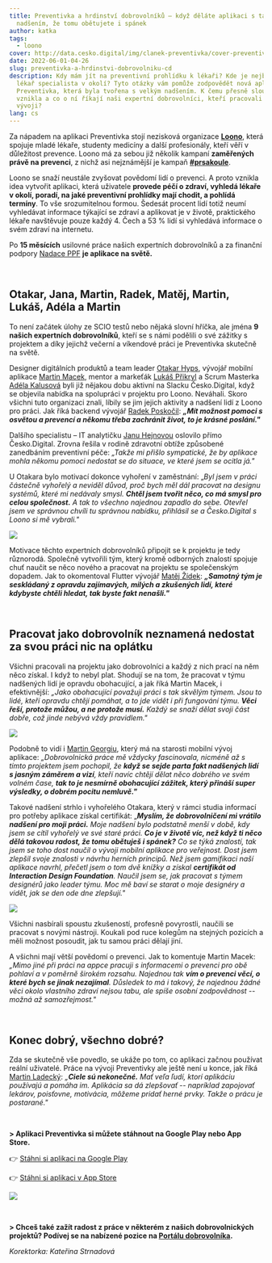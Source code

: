 ```yaml
---
title: Preventivka a hrdinství dobrovolníků – když děláte aplikaci s takovým
  nadšením, že tomu obětujete i spánek
author: katka
tags:
  - loono
cover: http://data.cesko.digital/img/clanek-preventivka/cover-preventivka.png
date: 2022-06-01-04-26
slug: preventivka-a-hrdinstvi-dobrovolniku-cd
description: Kdy mám jít na preventivní prohlídku k lékaři? Kde je nejbližší
  lékař specialista v okolí? Tyto otázky vám pomůže zodpovědět nová aplikace
  Preventivka, která byla tvořena s velkým nadšením. K čemu přesně slouží, jak
  vznikla a co o ní říkají naši expertní dobrovolníci, kteří pracovali na jejím
  vývoji?
lang: cs
---
```

Za nápadem na aplikaci Preventivka stojí nezisková organizace **[Loono](https://www.loono.cz/)**, která spojuje mladé lékaře, studenty medicíny a další profesionály, kteří věří v důležitost prevence. Loono má za sebou již několik kampaní **zaměřených právě na prevenci**, z nichž asi nejznámější je kampaň **[\#prsakoule](https://www.loono.cz/prevence/samovysetreni)**.

Loono se snaží neustále zvyšovat povědomí lidí o prevenci. A proto vznikla idea vytvořit aplikaci, která uživatele **provede péčí o zdraví, vyhledá lékaře v okolí, poradí, na jaké preventivní prohlídky mají chodit, a pohlídá termíny**. To vše srozumitelnou formou. Šedesát procent lidí totiž  neumí vyhledávat informace týkající se zdraví a aplikovat je v životě, praktického lékaře navštěvuje pouze každý 4. Čech a 53 % lidí si vyhledává informace o svém zdraví na internetu.

Po **15 měsících** usilovné práce našich expertních dobrovolníků a za finanční podpory [Nadace PPF](https://nadaceppf.cz/) **je aplikace na světě.**

<br>

## Otakar, Jana, Martin, Radek, Matěj, Martin, Lukáš, Adéla a Martin

To není začátek úlohy ze SCIO testů nebo nějaká slovní hříčka, ale jména **9 našich expertních dobrovolníků**, kteří se s námi podělili o své zážitky s projektem a díky jejichž večerní a víkendové práci je Preventivka skutečně na světě.

Designer digitálních produktů a team leader [Otakar Hyps](https://www.linkedin.com/in/otakarhyps/), vývojář mobilní aplikace [Martin Macek](https://www.linkedin.com/in/martinmacek/), mentor a markeťák [Lukáš Přikryl](https://www.linkedin.com/in/lukasprikryl/) a Scrum Masterka [Adéla Kalusová](https://www.linkedin.com/in/ad%C3%A9la-kalusov%C3%A1-192a6311b/) byli již nějakou dobu aktivní na Slacku Česko.Digital, když se objevila nabídka na spolupráci v projektu pro Loono. Neváhali. Skoro všichni tuto organizaci znali, líbily se jim jejich aktivity a nadšení lidí z Loono pro práci. Jak říká backend vývojář [Radek Poskočil](https://www.linkedin.com/in/radek-poskocil/):  ***„Mít možnost pomoci s osvětou a prevencí a někomu třeba zachránit život, to je krásné poslání."***

Dalšího specialistu – IT analytičku [Janu Hejnovou](https://www.linkedin.com/in/jana-hejnov%C3%A1-62401050/) oslovilo přímo Česko.Digital. Zrovna řešila v rodině zdravotní obtíže způsobené zanedbáním preventivní péče: *„Takže mi přišlo sympatické, že by aplikace mohla někomu pomoci nedostat se do situace, ve které jsem se ocitla já."*

U Otakara bylo motivací dokonce vyhoření v zaměstnání: „*Byl jsem v práci částečně vyhořelý a neviděl důvod, proč bych měl dál pracovat na designu systémů, které mi nedávaly smysl. **Chtěl jsem tvořit něco, co má smysl pro celou společnost.** A tak to všechno najednou zapadlo do sebe. Otevřel jsem ve správnou chvíli tu správnou nabídku, přihlásil se a Česko.Digital s Loono si mě vybrali."*

![](https://data.cesko.digital/img/clanek-preventivka/otakar-loono.jpg)

Motivace těchto expertních dobrovolníků připojit se k projektu je tedy různorodá. Společně vytvořili tým, který kromě odborných znalostí spojuje chuť naučit se něco nového a pracovat na projektu se společenským dopadem. Jak to okomentoval Flutter vývojář [Matěj Žídek](https://www.linkedin.com/in/matej-z/): ***„Samotný tým je seskládaný z opravdu zajímavých, milých a zkušených lidí, které kdybyste chtěli hledat, tak byste fakt nenašli."***

<br>

## Pracovat jako dobrovolník neznamená nedostat za svou práci nic na oplátku

Všichni pracovali na projektu jako dobrovolníci a každý z nich prací na něm něco získal. I když to nebyl plat. Shodují se na tom, že pracovat v týmu nadšených lidí je opravdu obohacující, a jak říká Martin Macek, i efektivnější: *„Jako obohacující považuji práci s tak skvělým týmem. Jsou to lidé, kteří opravdu chtějí pomáhat, a to jde vidět i při fungování týmu. **Věci řeší, protože můžou, a ne protože musí.** Každý se snaží dělat svoji část dobře, což jinde nebývá vždy pravidlem."*

![](https://data.cesko.digital/img/clanek-preventivka/loono-meetup.jpg)

Podobně to vidí i [Martin Georgiu](https://www.linkedin.com/in/martin-georgiu/), který má na starosti mobilní vývoj aplikace: *„Dobrovolnická práce mě vždycky fascinovala, nicméně až s tímto projektem jsem pochopil, že **když se sejde parta fakt nadšených lidí s jasným záměrem a vizí**, kteří navíc chtějí dělat něco dobrého ve svém volném čase, **tak to je nesmírně obohacující zážitek, který přináší super výsledky, o dobrém pocitu nemluvě."***

Takové nadšení strhlo i vyhořelého Otakara, který v rámci studia informací pro potřeby aplikace získal certifikát: „***Myslím, že dobrovolničení mi vrátilo nadšení pro moji práci.** Moje nadšení bylo podstatně menší v době, kdy jsem se cítil vyhořelý ve své staré práci. **Co je v životě víc, než když ti něco dělá takovou radost, že tomu obětuješ i spánek?** Co se týká znalostí, tak jsem se toho dost naučil o vývoji mobilní aplikace pro veřejnost. Dost jsem zlepšil svoje znalosti v návrhu herních principů. Než jsem gamifikaci naší aplikace navrhl, přečetl jsem o tom dvě knížky a získal **certifikát od Interaction Design Foundation**. Naučil jsem se, jak pracovat s týmem designérů jako leader týmu. Moc mě baví se starat o moje designéry a vidět, jak se den ode dne zlepšují."*

![](https://data.cesko.digital/img/clanek-preventivka/loono-tym.jpeg)

Všichni nasbírali spoustu zkušeností, profesně povyrostli, naučili se pracovat s novými nástroji. Koukali pod ruce kolegům na stejných pozicích a měli možnost posoudit, jak tu samou práci dělají jiní.

A všichni mají větší povědomí o prevenci. Jak to komentuje Martin Macek: *„Mimo jiné při práci na appce pracuji s informacemi o prevenci pro obě pohlaví a v poměrně širokém rozsahu. Najednou tak **vím o prevenci věcí, o které bych se jinak nezajímal**. Důsledek to má i takový, že najednou žádné věci okolo vlastního zdraví nejsou tabu, ale spíše osobní zodpovědnost --⁠ možná až samozřejmost."*

<br>

## Konec dobrý, všechno dobré?

Zda se skutečně vše povedlo, se ukáže po tom, co aplikaci začnou používat reální uživatelé. Práce na vývoji Preventivky ale ještě není u konce, jak říká [Martin Ladecký](https://www.linkedin.com/in/martin-ladecky-9366ba5/): *„**Ciele sú nekonečné.** Mať veľa ľudí, ktorí aplikáciu používajú a pomáha im. Aplikácia sa dá zlepšovať --⁠ napríklad zapojovať lekárov, poisťovne, motivácia, môžeme pridať herné prvky. Takže o prácu je postarané."*

<br>

**\> Aplikaci Preventivka si můžete stáhnout na Google Play nebo App Store.**

👉 [Stáhni si aplikaci na Google Play](https://play.google.com/store/apps/details?id=cz.loono.app)

👉 [Stáhni si aplikaci v App Store](https://apps.apple.com/cz/app/preventivka/id1573646003?l=cs)

![](https://data.cesko.digital/newsletter/34/preventivka-nl.png)

<br>

**\> Chceš také zažít radost z práce v některém z našich dobrovolnických projektů? Podívej se na nabízené pozice na [Portálu dobrovolníka](https://cesko.digital/dashboard).**

*Korektorka: Kateřina Strnadová*